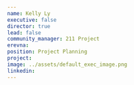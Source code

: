 ```yaml
---
name: Kelly Ly
executive: false
director: true
lead: false
community_manager: 211 Project
erevna:  
position: Project Planning
project:  
image: ../assets/default_exec_image.png
linkedin: 
---
```

